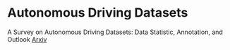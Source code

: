 # Autonomous Driving Datasets
A Survey on Autonomous Driving Datasets: Data Statistic, Annotation, and Outlook [Arxiv](https://arxiv.org/pdf/2401.01454.pdf)
